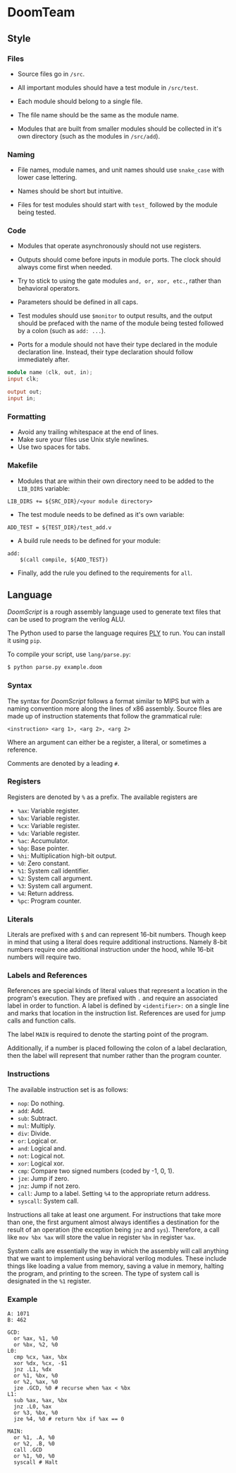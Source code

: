# DoomTeam

## Style

### Files

* Source files go in `/src`.

* All important modules should have a test module in `/src/test`.

* Each module should belong to a single file.

* The file name should be the same as the module name.

* Modules that are built from smaller modules should be collected in it's own
directory (such as the modules in `/src/add`).

### Naming

* File names, module names, and unit names should use `snake_case` with lower
case lettering.

* Names should be short but intuitive.

* Files for test modules should start with `test_` followed by the module being
tested.

### Code

* Modules that operate asynchronously should not use registers.

* Outputs should come before inputs in module ports. The clock should always
come first when needed.

* Try to stick to using the gate modules `and, or, xor, etc.`, rather than
behavioral operators.

* Parameters should be defined in all caps.

* Test modules should use `$monitor` to output results, and the output should
be prefaced with the name of the module being tested followed by a colon (such
as `add: ...`).

* Ports for a module should not have their type declared in the module
declaration line. Instead, their type declaration should follow immediately
after.

```verilog
module name (clk, out, in);
input clk;

output out;
input in;
```

### Formatting

* Avoid any trailing whitespace at the end of lines.
* Make sure your files use Unix style newlines.
* Use two spaces for tabs.

### Makefile

* Modules that are within their own directory need to be added to the
`LIB_DIRS` variable:

```
LIB_DIRS += ${SRC_DIR}/<your module directory>
```

* The test module needs to be defined as it's own variable:

```
ADD_TEST = ${TEST_DIR}/test_add.v
```

* A build rule needs to be defined for your module:

```
add:
    $(call compile, ${ADD_TEST})
```

* Finally, add the rule you defined to the requirements for `all`.

## Language

*DoomScript* is a rough assembly language used to generate text files that can
be used to program the verilog ALU.

The Python used to parse the language requires
[PLY](https://www.dabeaz.com/ply/ply.html) to run.  You can install it using
`pip`.

To compile your script, use `lang/parse.py`:
```bash
$ python parse.py example.doom
```

### Syntax

The syntax for *DoomScript* follows a format similar to MIPS but with a naming
convention more along the lines of x86 assembly. Source files are made up of
instruction statements that follow the grammatical rule:
```
<instruction> <arg 1>, <arg 2>, <arg 2>
```
Where an argument can either be a register, a literal, or sometimes a
reference.

Comments are denoted by a leading `#`.

### Registers

Registers are denoted by `%` as a prefix. The available registers are

* `%ax`: Variable register.
* `%bx`: Variable register.
* `%cx`: Variable register.
* `%dx`: Variable register.
* `%ac`: Accumulator.
* `%bp`: Base pointer.
* `%hi`: Multiplication high-bit output.
* `%0`: Zero constant.
* `%1`: System call identifier.
* `%2`: System call argument.
* `%3`: System call argument.
* `%4`: Return address.
* `%pc`: Program counter.

### Literals

Literals are prefixed with `$` and can represent 16-bit numbers. Though keep in
mind that using a literal does require additional instructions. Namely 8-bit
numbers require one additional instruction under the hood, while 16-bit numbers
will require two.

### Labels and References

References are special kinds of literal values that represent a location in the
program's execution.  They are prefixed with `.` and require an associated
label in order to function. A label is defined by `<identifier>:` on a single
line and marks that location in the instruction list. References are used for
jump calls and function calls.

The label `MAIN` is required to denote the starting point of the program.

Additionally, if a number is placed following the colon of a label declaration,
then the label will represent that number rather than the program counter.

### Instructions

The available instruction set is as follows:

* `nop`: Do nothing.
* `add`: Add.
* `sub`: Subtract.
* `mul`: Multiply.
* `div`: Divide.
* `or`: Logical or.
* `and`: Logical and.
* `not`: Logical not.
* `xor`: Logical xor.
* `cmp`: Compare two signed numbers (coded by -1, 0, 1).
* `jze`: Jump if zero.
* `jnz`: Jump if not zero.
* `call`: Jump to a label. Setting `%4` to the appropriate return address.
* `syscall`: System call.

Instructions all take at least one argument. For instructions that take more
than one, the first argument almost always identifies a destination for the
result of an operation (the exception being `jnz` and `sys`). Therefore, a call
like `mov %bx %ax` will store the value in register `%bx` in register `%ax`.

System calls are essentially the way in which the assembly will call anything
that we want to implement using behavioral verilog modules.  These include
things like loading a value from memory, saving a value in memory, halting the
program, and printing to the screen. The type of system call is designated in
the `%1` register.

### Example

```
A: 1071
B: 462

GCD:
  or %ax, %1, %0
  or %bx, %2, %0
L0:
  cmp %cx, %ax, %bx
  xor %dx, %cx, -$1
  jnz .L1, %dx
  or %1, %bx, %0
  or %2, %ax, %0
  jze .GCD, %0 # recurse when %ax < %bx
L1:
  sub %ax, %ax, %bx
  jnz .L0, %ax
  or %3, %bx, %0
  jze %4, %0 # return %bx if %ax == 0

MAIN:
  or %1, .A, %0
  or %2, .B, %0
  call .GCD
  or %1, %0, %0
  syscall # Halt
```
